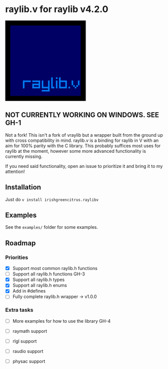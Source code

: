 # raylib.v for raylib v4.2.0
![raylib.v icon](icon.png)


## NOT CURRENTLY WORKING ON WINDOWS. SEE GH-1

Not a fork! This isn't a fork of vraylib but a wrapper built from the ground up with cross compatibility in mind.
raylib.v is a binding for raylib in V with an aim for 100% parity with the C library.
This probably suffices most uses for raylib at the moment, however some more advanced functionality is currently missing.

If you need said functionality, open an issue to prioritize it and bring it to my attention!

## Installation
Just do `v install irishgreencitrus.raylibv`
## Examples
See the `examples/` folder for some examples.
## Roadmap
### Priorities
- [x] Support most common raylib.h functions
- [ ] Support all raylib.h functions GH-3
- [x] Support all raylib.h types
- [x] Support all raylib.h enums
- [x] Add in #defines
- [ ] Fully complete raylib.h wrapper -> v1.0.0
### Extra tasks
- [ ] More examples for how to use the library GH-4
- [ ] raymath support
- [ ] rlgl support
- [ ] raudio support
- [ ] physac support


